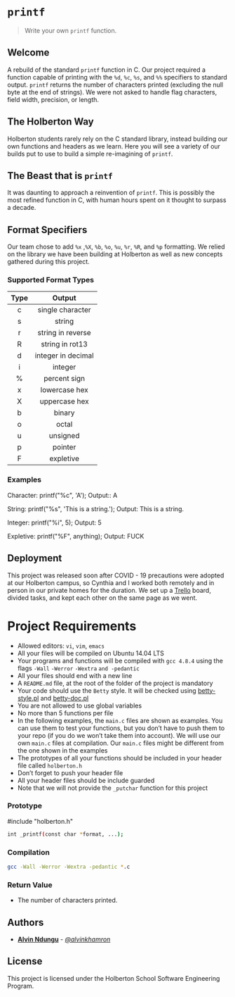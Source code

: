 # **`printf`**
 

>Write your own `printf` function.


## Welcome
A rebuild of the standard `printf` function in C. Our project required a function capable of printing with the `%d`, `%c`, `%s`, and `%%` specifiers to standard output. `printf` returns the number of characters printed (excluding the null byte at the end of strings). We were not asked to handle flag characters, field width, precision, or length.

## The Holberton Way
Holberton students rarely rely on the C standard library, instead building our own functions and headers as we learn. Here you will see a variety of our builds put to use to build a simple re-imagining of `printf`.

## The Beast that is `printf`
It was daunting to approach a reinvention of `printf`. This is possibly the most refined function in C, with human hours spent on it thought to surpass a decade.

## Format Specifiers
Our team chose to add `%x` ,`%X`, `%b`, `%o`, `%u`, `%r`, `%R`, and `%p` formatting. We relied on the library we have been building at Holberton as well as new concepts gathered during this project.

### Supported Format Types

| Type  | Output |
|:-----:|:------:|
| c | single character |
| s | string |
| r | string in reverse |
| R | string in rot13 |
| d | integer in decimal |
| i | integer |
| % | percent sign |
| x | lowercase hex |
| X | uppercase hex |
| b | binary |
| o | octal |
| u | unsigned |
| p | pointer |
| F | expletive |

### Examples

Character: printf("%c", 'A'); Output:: A

String: printf("%s", 'This is a string.'); Output: This is a string.

Integer: printf("%i", 5); Output: 5

Expletive: printf("%F", anything); Output: FUCK


## Deployment
This project was released soon after COVID - 19 precautions were adopted at our Holberton campus, so Cynthia and I worked both remotely and in person in our private homes for the duration. We set up a [Trello](https://trello.com) board, divided tasks, and kept each other on the same page as we went.



# Project Requirements
-   Allowed editors: `vi`, `vim`, `emacs`
-   All your files will be compiled on Ubuntu 14.04 LTS
-   Your programs and functions will be compiled with `gcc 4.8.4` using the flags `-Wall` `-Werror` `-Wextra` `and -pedantic`
-   All your files should end with a new line
-   A `README.md` file, at the root of the folder of the project is mandatory
-   Your code should use the `Betty` style. It will be checked using [betty-style.pl](https://github.com/holbertonschool/Betty/blob/master/betty-style.pl "betty-style.pl") and [betty-doc.pl](https://github.com/holbertonschool/Betty/blob/master/betty-doc.pl "betty-doc.pl")
-   You are not allowed to use global variables
-   No more than 5 functions per file
-   In the following examples, the `main.c` files are shown as examples. You can use them to test your functions, but you don’t have to push them to your repo (if you do we won’t take them into account). We will use our own `main.c` files at compilation. Our `main.c` files might be different from the one shown in the examples
-   The prototypes of all your functions should be included in your header file called `holberton.h`
-   Don’t forget to push your header file
-   All your header files should be include guarded
-   Note that we will not provide the `_putchar` function for this project

### Prototype
#include "holberton.h"
```bash
int _printf(const char *format, ...);
```
### Compilation
```bash
gcc -Wall -Werror -Wextra -pedantic *.c
```
### Return Value
* The number of characters printed.

## Authors
* [**Alvin Ndungu**](https://github.com/alvo254) - [*@alvinkhamron*](https://twitter.com/alvinkhamron)


## License

This project is licensed under the Holberton School Software Engineering Program.



